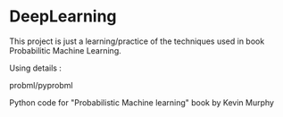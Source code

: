 # DeepLearning
This project is just a learning/practice of the techniques used in book Probabilitic Machine Learning.

Using details :

probml/pyprobml

Python code for "Probabilistic Machine learning" book by Kevin Murphy
